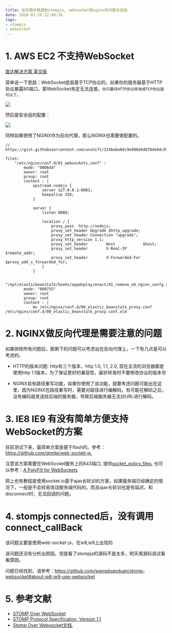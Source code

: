 ```yaml
---
title: 在实践中我遇到stompjs, websocket和nginx的问题与总结
date: 2018-03-20 22:09:34
tags:
- stompjs
- websocket
---
```


# 1. AWS EC2 不支持WebSocket

[直达解决方案 英文版](https://www.menubar.io/websockets-aws-elasticbeanstalk-ec2/)

简单说一下思路：WebSocket底层基于TCP协议的，如果你的服务器基于HTTP协议暴露80端口，那WebSocket肯定无法连接。`你只要将HTTP协议修改成TCP协议就可以了。`

![](https://wdd.js.org/img/images/20180320223231_T2gHyb_Screenshot.jpeg)

然后是安全组的配置：

![](https://wdd.js.org/img/images/20180320223255_pGGCWF_Screenshot.jpeg)

同样如果使用了NGINX作为反向代理，那么NGINX也需要做配置的。

```
// https://gist.githubusercontent.com/unshift/324be6a8dc9e880d4d670de0dc97a8ce/raw/29507ed6b3c9394ecd7842f9d3228827cffd1c58/elasticbeanstalk_websockets

files:
    "/etc/nginx/conf.d/01_websockets.conf" :
        mode: "000644"
        owner: root
        group: root
        content : |
            upstream nodejs {
                server 127.0.0.1:8081;
                keepalive 256;
            }

            server {
                listen 8080;

                location / {
                    proxy_pass  http://nodejs;
                    proxy_set_header Upgrade $http_upgrade;
                    proxy_set_header Connection "upgrade";
                    proxy_http_version 1.1;
                    proxy_set_header        Host            $host;
                    proxy_set_header        X-Real-IP       $remote_addr;
                    proxy_set_header        X-Forwarded-For $proxy_add_x_forwarded_for;
                }
            }

    "/opt/elasticbeanstalk/hooks/appdeploy/enact/41_remove_eb_nginx_confg.sh":
        mode: "000755"
        owner: root
        group: root
        content : |
            mv /etc/nginx/conf.d/00_elastic_beanstalk_proxy.conf /etc/nginx/conf.d/00_elastic_beanstalk_proxy.conf.old
```

# 2. NGINX做反向代理是需要注意的问题

如果排除所有问题后，那剩下的问题可以考虑出在反向代理上，一下有几点是可以考虑的。

- HTTP的版本问题: http有三个版本，http 1.0, 1.1, 2.0, 现在主流的浏览器都是使用http 1.1版本，为了保证更好的兼容性，最好转发时不要修改协议的版本号

- NGINX具有路径重写功能，如果你使用了该功能，就要考虑问题可能出在这里，因为NGINX在路径重写时，需要对路径进行编解码，有可能在解码之后，没有编码就发送给后端的服务器，导致后端服务器无法对URL进行解码。


# 3. IE8 IE9 有没有简单方便支持WebSocket的方案

目前测试下来，最简单方案是基于flash的。参考：https://github.com/gimite/web-socket-js, 

注意该方案需要在WebSocket服务上的843端口, 提供[socket_policy_files](https://www.adobe.com/devnet/flashplayer/articles/socket_policy_files.html), 也可以参考：[A PolyFill for WebSockets](http://old.briangonzalez.org/posts/websockets-polyfill)

网上也有教程是使用socket.io基于ajax长轮训的方案，如果服务端已经确定的情况下，一般是不会轻易改动服务端代码的。而且ajax长轮训也是有延迟，和disconnect时，无法回调的问题。


# 4. stompjs connected后，没有调用connect_callBack
该问题主要是使用web-socket-js，在ie8,ie9上出现的

该问题还没有分析出原因，但是看了stompjs的源码不是太多，明天用源码调试看看原因。

问题已经找到，请参考：https://github.com/wangduanduan/stomp-websocket#about-ie8-ie9-use-websocket


# 5. 参考文献
- [STOMP Over WebSocket](http://jmesnil.net/stomp-websocket/doc/)
- [STOMP Protocol Specification, Version 1.1](http://stomp.github.io/stomp-specification-1.1.html)
- [Stomp Over Websocket文档](https://segmentfault.com/a/1190000006617344), 